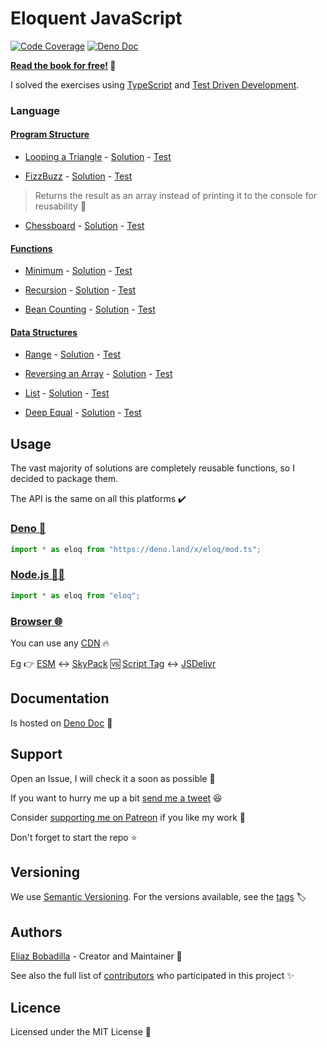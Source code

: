 # Eloquent JavaScript

[![Code Coverage](https://codecov.io/gh/ultirequiem/eloquent-javascript/branch/main/graph/badge.svg)](https://codecov.io/gh/ultirequiem/eloquent-javascript)
[![Deno Doc](https://doc.deno.land/badge.svg)](https://doc.deno.land/https/deno.land/x/eloquent/mod.ts)

**[Read the book for free!](https://eloquentjavascript.net) 📖**

I solved the exercises using [TypeScript](https://typescriptlang.org) and
[Test Driven Development](https://github.com/dwyl/learn-tdd).

### Language

#### [Program Structure](https://eloquentjavascript.net/02_program_structure.html)

- [Looping a Triangle](https://eloquentjavascript.net/02_program_structure.html#i_umoXp9u0e7) -
  [Solution](https://github.com/UltiRequiem/eloquent-javascript/blob/main/src/language/triangle.ts) -
  [Test](https://github.com/UltiRequiem/eloquent-javascript/blob/main/src/language/triangle.test.ts)

- [FizzBuzz](https://eloquentjavascript.net/02_program_structure.html#i_rebKE3gdjV) -
  [Solution](https://github.com/UltiRequiem/eloquent-javascript/blob/main/src/language/fizzbuzz.ts) -
  [Test](https://github.com/UltiRequiem/eloquent-javascript/blob/main/src/language/fizzbuzz.test.ts)

> Returns the result as an array instead of printing it to the console for
> reusability 🧐

- [Chessboard](https://eloquentjavascript.net/02_program_structure.html#i_swb9JBtSQQ) -
  [Solution](https://github.com/UltiRequiem/eloquent-javascript/blob/main/src/language/chessboard.ts) -
  [Test](https://github.com/UltiRequiem/eloquent-javascript/blob/main/src/language/chessboard.test.ts)

#### [Functions](https://eloquentjavascript.net/03_functions.html)

- [Minimum](https://eloquentjavascript.net/03_functions.html#i_XTmO7z7MPq) -
  [Solution](https://github.com/UltiRequiem/eloquent-javascript/blob/main/src/language/minimum.ts) -
  [Test](https://github.com/UltiRequiem/eloquent-javascript/blob/main/src/language/minimum.test.ts)

- [Recursion](https://eloquentjavascript.net/03_functions.html#i_jxl1p970Fy) -
  [Solution](https://github.com/UltiRequiem/eloquent-javascript/blob/main/src/language/is_even.ts) -
  [Test](https://github.com/UltiRequiem/eloquent-javascript/blob/main/src/language/is_even.test.ts)

- [Bean Counting](https://eloquentjavascript.net/03_functions.html#i_3rsiDgC2do) -
  [Solution](https://github.com/UltiRequiem/eloquent-javascript/blob/main/src/language/bean_counting.ts) -
  [Test](https://github.com/UltiRequiem/eloquent-javascript/blob/main/src/language/bean_counting.test.ts)

#### [Data Structures](https://eloquentjavascript.net/04_data.html)

- [Range](https://eloquentjavascript.net/04_data.html#i_8ZspxiCEC) -
  [Solution](https://github.com/UltiRequiem/eloquent-javascript/blob/main/src/language/range.ts) -
  [Test](https://github.com/UltiRequiem/eloquent-javascript/blob/main/src/language/range.test.ts)

- [Reversing an Array](https://eloquentjavascript.net/04_data.html#i_6xTmjj4Rf5) -
  [Solution](https://github.com/UltiRequiem/eloquent-javascript/blob/main/src/language/reversing_array.ts) -
  [Test](https://github.com/UltiRequiem/eloquent-javascript/blob/main/src/language/reversing_array.test.ts)

- [List](https://eloquentjavascript.net/04_data.html#i_nSTX34CM1M) -
  [Solution](https://github.com/UltiRequiem/eloquent-javascript/blob/main/src/language/list.test.ts) -
  [Test](https://github.com/UltiRequiem/eloquent-javascript/blob/main/src/language/list.test.ts)

- [Deep Equal](https://eloquentjavascript.net/04_data.html#i_IJBU+aXOIC) -
  [Solution](https://github.com/UltiRequiem/eloquent-javascript/blob/main/src/language/deep_equal.ts) -
  [Test](https://github.com/UltiRequiem/eloquent-javascript/blob/main/src/language/deep_equal.test.ts)

## Usage

The vast majority of solutions are completely reusable functions, so I decided
to package them.

The API is the same on all this platforms ✔️

### [Deno 🦕](https://deno.land/x/eloq)

```javascript
import * as eloq from "https://deno.land/x/eloq/mod.ts";
```

### [Node.js 🐢🚀](https://npmjs.com/package/eloq)

```javascript
import * as eloq from "eloq";
```

### [Browser 🌐](https://developer.mozilla.org/en-US/docs/Glossary/Browser)

You can use any [CDN](https://en.wikipedia.org/wiki/Content_delivery_network) 🔥

Eg 👉
[ESM](https://developer.mozilla.org/en-US/docs/Web/JavaScript/Guide/Modules) ↔️
[SkyPack](https://cdn.skypack.dev/eloq) 🆚
[Script Tag](https://developer.mozilla.org/en-US/docs/Web/HTML/Element/script)
↔️ [JSDelivr](https://cdn.jsdelivr.net/npm/eloq)

## Documentation

Is hosted on [Deno Doc](https://doc.deno.land/https://deno.land/x/eloq/mod.ts) 📄

## Support

Open an Issue, I will check it a soon as possible 👀

If you want to hurry me up a bit
[send me a tweet](https://twitter.com/UltiRequiem) 😆

Consider [supporting me on Patreon](https://patreon.com/UltiRequiem) if you like
my work 🙏

Don't forget to start the repo ⭐

## Versioning

We use [Semantic Versioning](http://semver.org). For the versions available, see
the [tags](https://github.com/UltiRequiem/eloquent-javascript/tags) 🏷️

## Authors

[Eliaz Bobadilla](https://ultirequiem.com) - Creator and Maintainer 💪

See also the full list of
[contributors](https://github.com/UltiRequiem/eloquent-javascript/contributors)
who participated in this project ✨

## Licence

Licensed under the MIT License 📄
